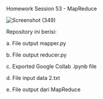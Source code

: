 Homework Session 53 - MapReduce

![Screenshot (349)](https://github.com/dzzzzrca/homework53/assets/153365739/e7077436-0759-4829-a446-a7c617f6fe86)

Repository ini berisi:

a. File output mapper.py

b. File output reducer.py

c. Exported Google Collab .ipynb file

d. File input data 2.txt

e. File output dari MapReduce
